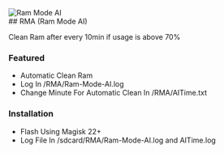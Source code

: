 <img src="rma.png" alt="Ram Mode AI"/>

<br />
## RMA (Ram Mode AI)

Clean Ram after every 10min if usage is above 70%

### Featured

- Automatic Clean Ram
- Log In /RMA/Ram-Mode-AI.log
- Change Minute For Automatic Clean In /RMA/AITime.txt

### Installation

- Flash Using Magisk 22+
- Log File In /sdcard/RMA/Ram-Mode-AI.log and AITime.log
